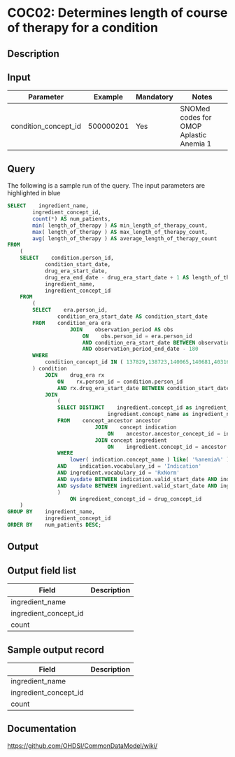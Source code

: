 <!---
Group:condition occurrence combinations
Name:COC02 Determines length of course of therapy for a condition
Author:Patrick Ryan
CDM Version: 5.0
-->

# COC02: Determines length of course of therapy for a condition

## Description
## Input

|  Parameter |  Example |  Mandatory |  Notes |
| --- | --- | --- | --- |
| condition_concept_id | 500000201 | Yes | SNOMed codes for OMOP Aplastic Anemia 1 |

## Query
The following is a sample run of the query. The input parameters are highlighted in  blue  

```sql
SELECT    ingredient_name,
        ingredient_concept_id,
        count(*) AS num_patients,
        min( length_of_therapy ) AS min_length_of_therapy_count,
        max( length_of_therapy ) AS max_length_of_therapy_count,
        avg( length_of_therapy ) AS average_length_of_therapy_count
FROM 
    (
    SELECT    condition.person_id,
            condition_start_date,
            drug_era_start_date,
            drug_era_end_date - drug_era_start_date + 1 AS length_of_therapy,
            ingredient_name,
            ingredient_concept_id
    FROM
        (
        SELECT    era.person_id,
                condition_era_start_date AS condition_start_date
        FROM    condition_era era
                    JOIN    observation_period AS obs
                        ON    obs.person_id = era.person_id
                        AND condition_era_start_date BETWEEN observation_period_start_date + 180
                        AND observation_period_end_date - 180
        WHERE
            condition_concept_id IN ( 137829,138723,140065,140681,4031699,4098027,4098028, 4098145,4098760,4100998,4101582,4101583,4120453,4125496, 4125497,4125498,4125499,4146086,4146087,4146088,4148471, 4177177,4184200,4184758,4186108,4187773,4188208,4211348, 4211695,4225810,4228194,4234973,4298690,4345236 )
        ) condition
            JOIN    drug_era rx
                ON    rx.person_id = condition.person_id
                AND rx.drug_era_start_date BETWEEN condition_start_date AND condition_start_date + 30
            JOIN 
                (
                SELECT DISTINCT    ingredient.concept_id as ingredient_concept_id,
                                ingredient.concept_name as ingredient_name
                FROM    concept_ancestor ancestor
                            JOIN    concept indication
                                ON    ancestor.ancestor_concept_id = indication.concept_id
                            JOIN concept ingredient
                                ON    ingredient.concept_id = ancestor.descendant_concept_id
                WHERE
                    lower( indication.concept_name ) like( '%anemia%' )
                AND    indication.vocabulary_id = 'Indication'
                AND ingredient.vocabulary_id = 'RxNorm'
                AND sysdate BETWEEN indication.valid_start_date AND indication.valid_end_date
                AND sysdate BETWEEN ingredient.valid_start_date AND ingredient.valid_end_date 
                )
                    ON ingredient_concept_id = drug_concept_id 
    )
GROUP BY    ingredient_name,
            ingredient_concept_id
ORDER BY    num_patients DESC;
```


## Output

## Output field list

|  Field |  Description |
| --- | --- |
| ingredient_name |   |
| ingredient_concept_id |   |
| count |   |

## Sample output record

|  Field |  Description |
| --- | --- |
| ingredient_name |   |
| ingredient_concept_id |   |
| count |   |

## Documentation
https://github.com/OHDSI/CommonDataModel/wiki/
